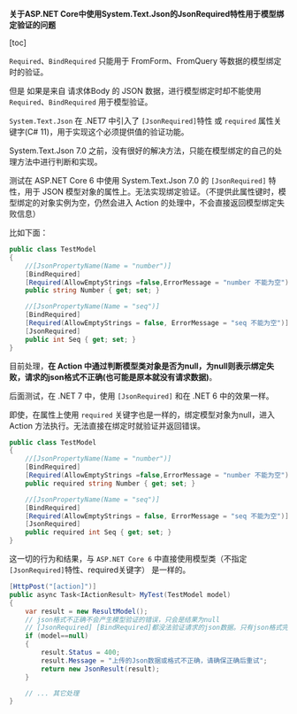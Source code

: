 **关于ASP.NET Core中使用System.Text.Json的JsonRequired特性用于模型绑定验证的问题**

[toc]

`Required`、`BindRequired` 只能用于 FromForm、FromQuery 等数据的模型绑定时的验证。

但是 如果是来自 请求体Body 的 JSON 数据，进行模型绑定时却不能使用 `Required`、`BindRequired` 用于模型验证。

`System.Text.Json` 在 .NET7 中引入了 `[JsonRequired]`特性 或 `required` 属性关键字(C# 11)，用于实现这个必须提供值的验证功能。

System.Text.Json 7.0 之前，没有很好的解决方法，只能在模型绑定的自己的处理方法中进行判断和实现。

测试在 ASP.NET Core 6 中使用 System.Text.Json 7.0 的 `[JsonRequired]` 特性，用于 JSON 模型对象的属性上。无法实现绑定验证。（不提供此属性键时，模型绑定的对象实例为空，仍然会进入 Action 的处理中，不会直接返回模型绑定失败信息）

比如下面：

```C#
public class TestModel
{
    //[JsonPropertyName(Name = "number")]
    [BindRequired]
    [Required(AllowEmptyStrings =false,ErrorMessage = "number 不能为空")][JsonRequired]
    public string Number { get; set; }

    //[JsonPropertyName(Name = "seq")]
    [BindRequired]
    [Required(AllowEmptyStrings = false, ErrorMessage = "seq 不能为空")]
    [JsonRequired]
    public int Seq { get; set; }
}
```

目前处理，**在 Action 中通过判断模型类对象是否为null，为null则表示绑定失败，请求的json格式不正确(也可能是原本就没有请求数据)**。

后面测试，在 .NET 7 中，使用 `[JsonRequired]` 和在 .NET 6 中的效果一样。

即使，在属性上使用 `required` 关键字也是一样的，绑定模型对象为null，进入 Action 方法执行。无法直接在绑定时就验证并返回错误。

```C#
public class TestModel
{
    //[JsonPropertyName(Name = "number")]
    [BindRequired]
    [Required(AllowEmptyStrings =false,ErrorMessage = "number 不能为空")][JsonRequired]
    public required string Number { get; set; }

    //[JsonPropertyName(Name = "seq")]
    [BindRequired]
    [Required(AllowEmptyStrings = false, ErrorMessage = "seq 不能为空")]
    [JsonRequired]
    public required int Seq { get; set; }
}
```

这一切的行为和结果，与 `ASP.NET Core 6` 中直接使用模型类（不指定`[JsonRequired]`特性、required关键字） 是一样的。

```C#
[HttpPost("[action]")]
public async Task<IActionResult> MyTest(TestModel model)
{
    var result = new ResultModel();
    // json格式不正确不会产生模型验证的错误，只会是结果为null
    // [JsonRequired] [BindRequired]都没法验证请求的json数据。只有json格式完全一致才能匹配模型；不符合时不会卡住，只会生成为null的模型对象
    if (model==null)
    {
        result.Status = 400;
        result.Message = "上传的Json数据或格式不正确，请确保正确后重试";
        return new JsonResult(result);
    }

    // ... 其它处理
}
```